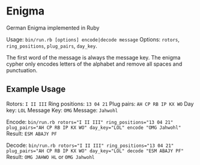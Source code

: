 # Enigma
German Enigma implemented in Ruby

Usage: `bin/run.rb [options] encode|decode message`
Options: `rotors`, `ring_positions`, `plug_pairs`, `day_key`.

The first word of the message is always the message key. The enigma cypher only encodes letters
of the alphabet and remove all spaces and punctuation.

## Example Usage

Rotors: `I II III`
Ring positions: `13 04 21`
Plug pairs: `AH CP RB IP KX WO`
Day key: `LOL`
Message Key: `OMG`
Message: `Jahwohl`

Encode: `bin/run.rb rotors="I II III" ring_positions="13 04 21" plug_pairs="AH CP RB IP KX WO" day_key="LOL" encode "OMG Jahwohl"`
Result: `ESM ABAJY PF`

Decode: `bin/run.rb rotors="I II III" ring_positions="13 04 21" plug_pairs="AH CP RB IP KX WO" day_key="LOL" decode "ESM ABAJY PF"`
Result: `OMG JAHWO HL` or `OMG Jahwohl`
